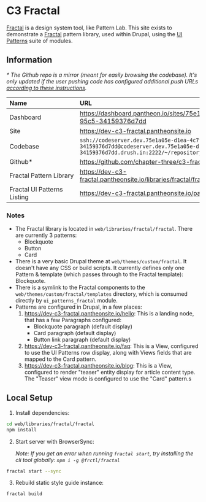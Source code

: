 # C3 Fractal

[Fractal](https://fractal.build) is a design system tool, like Pattern Lab. This site exists to demonstrate a [Fractal](https://fractal.build) pattern library, used within Drupal, using the [UI Patterns](https://drupal.org/project/ui_patterns) suite of modules.

## Information


_* The Github repo is a mirror (meant for easily browsing the codebase). It's only updated if the user pushing code has configured additional push URLs [according to these instructions](https://github.com/chapter-three/wiki/blob/master/Chapter%20Three/Developers/GIT.md#push-to-multiple-remotes-by-default)._

| Name | URL  |
| :--- | :--- |
| Dashboard | https://dashboard.pantheon.io/sites/75e1a05e-d1ea-4c7f-95c5-34159376d7dd |
| Site | https://dev-c3-fractal.pantheonsite.io |
| Codebase | `ssh://codeserver.dev.75e1a05e-d1ea-4c7f-95c5-34159376d7dd@codeserver.dev.75e1a05e-d1ea-4c7f-95c5-34159376d7dd.drush.in:2222/~/repository.git` |
| Github* | https://github.com/chapter-three/c3-fractal |
| <nobr>Fractal Pattern Library<nobr> | https://dev-c3-fractal.pantheonsite.io/libraries/fractal/fractal/build/index.html |
| Fractal UI Patterns Listing | https://dev-c3-fractal.pantheonsite.io/patterns

### Notes

- The Fractal library is located in `web/libraries/fractal/fractal`. There are currently 3 patterns:
  - Blockquote
  - Button
  - Card
- There is a very basic Drupal theme at `web/themes/custom/fractal`. It doesn't have any CSS or build scripts. It currently defines only one Pattern & template (which passes through to the Fractal template): Blockquote.
- There is a symlink to the Fractal components to the `web/themes/custom/fractal/templates` directory, which is consumed directly by `ui_patterns_fractal` module.
- Patterns are configured in Drupal, in a few places:
  1. https://dev-c3-fractal.pantheonsite.io/hello: This is a landing node, that has a few Paragraphs configured:
      - Blockquote paragraph (default display)
      - Card paragraph (default display)
      - Button link paragraph (default display)
  2. https://dev-c3-fractal.pantheonsite.io/faq: This is a View, configured to use the UI Patterns row display, along with Views fields that are mapped to the Card pattern.
  3. https://dev-c3-fractal.pantheonsite.io/blog: This is a View, configured to render "teaser" entity display for article content type. The "Teaser" view mode is configured to use the "Card" pattern.s

## Local Setup

1. Install dependencies:

```sh
cd web/libraries/fractal/fractal
npm install
```

2. Start server with BrowserSync:

    _Note:  If you get an error when running `fractal start`, try installing the cli tool globally: `npm i -g @frctl/fractal`_

```sh
fractal start --sync
```

3. Rebuild static style guide instance:

  ```sh
fractal build
```
